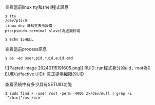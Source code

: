 查看當前linux tty和shell程式訊息
```
$ tty
/dev/pts/0
linux dev 資料夾表示設備
pts(pseudo-terminal slave)為虛擬終端

$ echo $SHELL
```


查看當前process訊息
```
$ ps -eo user,pid,ruid,euid,cmd
```
![[Pasted image 20240115191605.png]]
RUID: run程式身分的uid，root為0
EUID(effective UID): 真正提供權限的UID


查看系統中有多少具有SETUID功能
```
$ sudo find / -user root -perm -4000 2>/dev/null | grep -E '^/bin|^/usr/bin'
```

